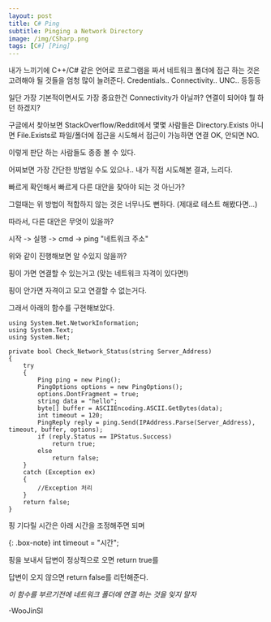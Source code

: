 ```yaml
---
layout: post
title: C# Ping
subtitle: Pinging a Network Directory
image: /img/CSharp.png
tags: [C#] [Ping]
---
```


내가 느끼기에 C++/C# 같은 언어로 프로그램을 짜서 네트워크 폴더에 접근 하는 것은 고려해야 될 것들을 엄청 많이 늘려준다.
Credentials.. Connectivity.. UNC.. 등등등 

일단 가장 기본적이면서도 가장 중요한건 Connectivity가 아닐까? 
연결이 되어야 뭘 하던 하겠지?

구글에서 찾아보면 StackOverflow/Reddit에서 몇몇 사람들은 Directory.Exists 아니면 File.Exists로 파일/폴더에 접근을 시도해서 접근이 가능하면 연결 OK, 안되면 NO. 

이렇게 판단 하는 사람들도 종종 볼 수 있다.

어찌보면 가장 간단한 방법일 수도 있으나.. 내가 직접 시도해본 결과, 느리다. 

빠르게 확인해서 빠르게 다른 대안을 찾아야 되는 것 아닌가? 

그럴때는 위 방법이 적합하지 않는 것은 너무나도 뻔하다. (제대로 테스트 해봤다면...)

따라서, 다른 대안은 무엇이 있을까? 

시작 -> 실행 -> cmd -> ping "네트워크 주소" 

위와 같이 진행해보면 알 수있지 않을까? 

핑이 가면 연결할 수 있는거고 (맞는 네트워크 자격이 있다면!)

핑이 안가면 자격이고 모고 연결할 수 없는거다.

그래서 아래의 함수를 구현해보았다. 

~~~
using System.Net.NetworkInformation;
using System.Text;
using System.Net;
 
private bool Check_Network_Status(string Server_Address)
{
	try
	{
		Ping ping = new Ping();
		PingOptions options = new PingOptions();
		options.DontFragment = true;
		string data = "hello";
		byte[] buffer = ASCIIEncoding.ASCII.GetBytes(data);
		int timeout = 120;
		PingReply reply = ping.Send(IPAddress.Parse(Server_Address), timeout, buffer, options);
		if (reply.Status == IPStatus.Success)
			return true;
		else
			return false;
	}
	catch (Exception ex) 
	{ 
		//Exception 처리
	}
	return false;
}
~~~

핑 기다릴 시간은 아래 시간을 조정해주면 되며

{: .box-note}
int timeout = "시간";

핑을 보내서 답변이 정상적으로 오면 return true를

답변이 오지 않으면 return false를 리턴해준다. 

*이 함수를 부르기전에 네트워크 폴더에 연결 하는 것을 잊지 말자*

-WooJinSI